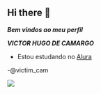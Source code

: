 ## Hi there 👋

***Bem vindos ao meu perfil***

***VICTOR HUGO DE CAMARGO***
- Estou estudando no [Alura](https://www.alura.com)

-@victim_cam



![](https://media.tenor.com/mCiM7CmGGI4AAAAM/naruto.gif
)
